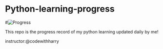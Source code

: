 # Python-learning-progress
#![Progress](https://progress-bar.dev/21/?width=500&title=Learned:)

This repo is the progress record of my python learning updated daily by me!




instructor:@codewithharry
